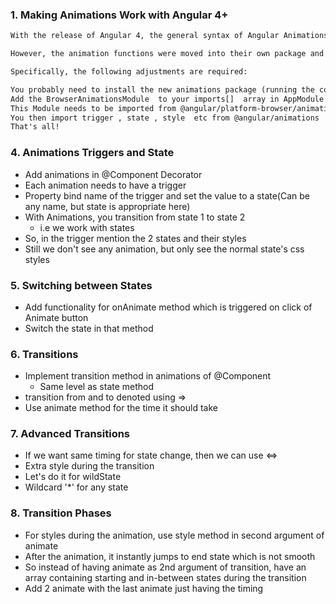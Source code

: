 ### 1. Making Animations Work with Angular 4+

```txt
With the release of Angular 4, the general syntax of Angular Animations didn't change. 

However, the animation functions were moved into their own package and you now also need to add a special module to your imports[]  array in the AppModule.

Specifically, the following adjustments are required:

You probably need to install the new animations package (running the command never hurts): npm install --save @angular/animations 
Add the BrowserAnimationsModule  to your imports[]  array in AppModule
This Module needs to be imported from @angular/platform-browser/animations'  => import { BrowserAnimationsModule } from '@angular/platform-browser/animations'  (in the AppModule!)
You then import trigger , state , style  etc from @angular/animations  instead of @angular/core 
That's all!
```

### 4. Animations Triggers and State

* Add animations in @Component Decorator
* Each animation needs to have a trigger
* Property bind name of the trigger and set the value to a state(Can be any name, but state is appropriate here)
* With Animations, you transition from state 1 to state 2
  * i.e we work with states
* So, in the trigger mention the 2 states and their styles
* Still we don't see any animation, but only see the normal state's css styles

### 5. Switching between States

* Add functionality for onAnimate method which is triggered on click of Animate button
* Switch the state in that method

### 6. Transitions

* Implement transition method in animations of @Component
  * Same level as state method
* transition from and to denoted using =>
* Use animate method for the time it should take

### 7. Advanced Transitions

* If we want same timing for state change, then we can use <=>
* Extra style during the transition
* Let's do it for wildState
* Wildcard '*' for any state

### 8. Transition Phases

* For styles during the animation, use style method in second argument of animate
* After the animation, it instantly jumps to end state which is not smooth
* So instead of having animate as 2nd argument of transition, have an array containing starting and in-between states during the transition
* Add 2 animate with the last animate just having the timing